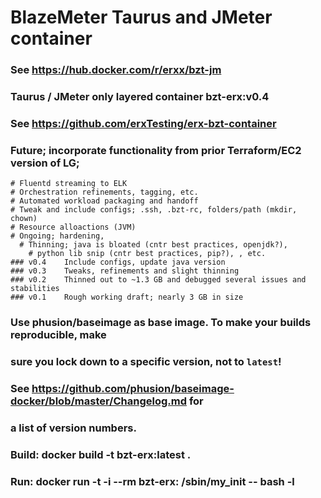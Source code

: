 # BlazeMeter Taurus and JMeter container
### See https://hub.docker.com/r/erxx/bzt-jm
### Taurus / JMeter only layered container	bzt-erx:v0.4 
### See https://github.com/erxTesting/erx-bzt-container
### Future; incorporate functionality from prior Terraform/EC2 version of LG; 
    # Fluentd streaming to ELK 
    # Orchestration refinements, tagging, etc. 
    # Automated workload packaging and handoff 
    # Tweak and include configs; .ssh, .bzt-rc, folders/path (mkdir, chown) 
    # Resource alloactions (JVM) 
    # Ongoing; hardening, 
      # Thinning; java is bloated (cntr best practices, openjdk?), 
        # python lib snip (cntr best practices, pip?), , etc. 
	### v0.4	Include configs, update java version
	### v0.3	Tweaks, refinements and slight thinning
	### v0.2	Thinned out to ~1.3 GB and debugged several issues and stabilities
	### v0.1	Rough working draft; nearly 3 GB in size

### Use phusion/baseimage as base image. To make your builds reproducible, make
### sure you lock down to a specific version, not to `latest`!
### See https://github.com/phusion/baseimage-docker/blob/master/Changelog.md for
### a list of version numbers.
### Build:	docker build -t bzt-erx:latest .
### Run:		docker run -t -i --rm bzt-erx:<VERSION> /sbin/my_init -- bash -l
